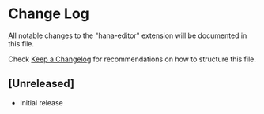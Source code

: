 # Change Log

All notable changes to the "hana-editor" extension will be documented in this file.

Check [Keep a Changelog](http://keepachangelog.com/) for recommendations on how to structure this file.

## [Unreleased]

- Initial release